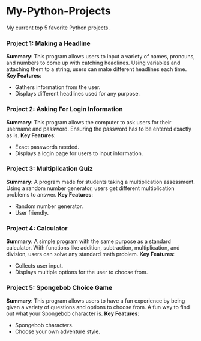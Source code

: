 # My-Python-Projects
My current top 5 favorite Python projects.

### Project 1: Making a Headline
**Summary**: This program allows users to input a variety of names, pronouns, and numbers to come up with catching headlines. Using variables and attaching them to a string, users can make different headlines each time.
**Key Features**: 
- Gathers information from the user.
- Displays different headlines used for any purpose.

### Project 2: Asking For Login Information
**Summary**: This program allows the computer to ask users for their username and password. Ensuring the password has to be entered exactly as is.
**Key Features**: 
- Exact passwords needed.
- Displays a login page for users to input information. 

### Project 3: Multiplication Quiz
**Summary**: A program made for students taking a multiplication assessment. Using a random number generator, users get different multiplication problems to answer.
**Key Features**: 
- Random number generator.
- User friendly.

### Project 4: Calculator
**Summary**: A simple program with the same purpose as a standard calculator. With functions like addition, subtraction, multiplication, and division, users can solve any standard math problem.
**Key Features**: 
- Collects user input.
- Displays multiple options for the user to choose from.

### Project 5: Spongebob Choice Game
**Summary**: This program allows users to have a fun experience by being given a variety of questions and options to choose from. A fun way to find out what your Spongebob character is.
**Key Features**: 
- Spongebob characters.
- Choose your own adventure style.
